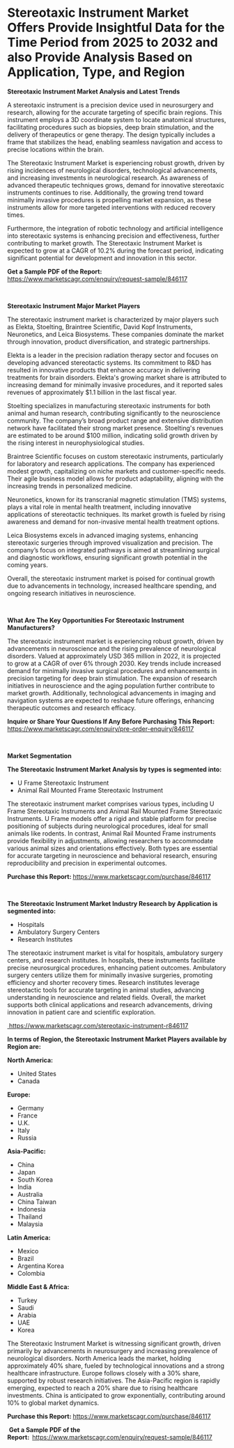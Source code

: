 <p><h1>Stereotaxic Instrument Market Offers Provide Insightful Data for the Time Period from 2025 to 2032 and also Provide Analysis Based on Application, Type, and Region</h1></p><p><strong>Stereotaxic Instrument Market Analysis and Latest Trends</strong></p>
<p><p>A stereotaxic instrument is a precision device used in neurosurgery and research, allowing for the accurate targeting of specific brain regions. This instrument employs a 3D coordinate system to locate anatomical structures, facilitating procedures such as biopsies, deep brain stimulation, and the delivery of therapeutics or gene therapy. The design typically includes a frame that stabilizes the head, enabling seamless navigation and access to precise locations within the brain.</p><p>The Stereotaxic Instrument Market is experiencing robust growth, driven by rising incidences of neurological disorders, technological advancements, and increasing investments in neurological research. As awareness of advanced therapeutic techniques grows, demand for innovative stereotaxic instruments continues to rise. Additionally, the growing trend toward minimally invasive procedures is propelling market expansion, as these instruments allow for more targeted interventions with reduced recovery times.</p><p>Furthermore, the integration of robotic technology and artificial intelligence into stereotaxic systems is enhancing precision and effectiveness, further contributing to market growth. The Stereotaxic Instrument Market is expected to grow at a CAGR of 10.2% during the forecast period, indicating significant potential for development and innovation in this sector.</p></p>
<p><strong>Get a Sample PDF of the Report:&nbsp;</strong> <a href="https://www.marketscagr.com/enquiry/request-sample/846117?utm_campaign=3575&utm_medium=2&utm_source=Github&utm_content=ia&utm_term=13042025&utm_id=stereotaxic-instrument">https://www.marketscagr.com/enquiry/request-sample/846117</a></p>
<p>&nbsp;</p>
<p><strong>Stereotaxic Instrument Major Market Players</strong></p>
<p><p>The stereotaxic instrument market is characterized by major players such as Elekta, Stoelting, Braintree Scientific, David Kopf Instruments, Neuronetics, and Leica Biosystems. These companies dominate the market through innovation, product diversification, and strategic partnerships.</p><p>Elekta is a leader in the precision radiation therapy sector and focuses on developing advanced stereotactic systems. Its commitment to R&D has resulted in innovative products that enhance accuracy in delivering treatments for brain disorders. Elekta's growing market share is attributed to increasing demand for minimally invasive procedures, and it reported sales revenues of approximately $1.1 billion in the last fiscal year.</p><p>Stoelting specializes in manufacturing stereotaxic instruments for both animal and human research, contributing significantly to the neuroscience community. The company’s broad product range and extensive distribution network have facilitated their strong market presence. Stoelting's revenues are estimated to be around $100 million, indicating solid growth driven by the rising interest in neurophysiological studies.</p><p>Braintree Scientific focuses on custom stereotaxic instruments, particularly for laboratory and research applications. The company has experienced modest growth, capitalizing on niche markets and customer-specific needs. Their agile business model allows for product adaptability, aligning with the increasing trends in personalized medicine.</p><p>Neuronetics, known for its transcranial magnetic stimulation (TMS) systems, plays a vital role in mental health treatment, including innovative applications of stereotactic techniques. Its market growth is fueled by rising awareness and demand for non-invasive mental health treatment options.</p><p>Leica Biosystems excels in advanced imaging systems, enhancing stereotaxic surgeries through improved visualization and precision. The company’s focus on integrated pathways is aimed at streamlining surgical and diagnostic workflows, ensuring significant growth potential in the coming years.</p><p>Overall, the stereotaxic instrument market is poised for continual growth due to advancements in technology, increased healthcare spending, and ongoing research initiatives in neuroscience.</p></p>
<p>&nbsp;</p>
<p><strong>What Are The Key Opportunities For Stereotaxic Instrument Manufacturers?</strong></p>
<p><p>The stereotaxic instrument market is experiencing robust growth, driven by advancements in neuroscience and the rising prevalence of neurological disorders. Valued at approximately USD 365 million in 2022, it is projected to grow at a CAGR of over 6% through 2030. Key trends include increased demand for minimally invasive surgical procedures and enhancements in precision targeting for deep brain stimulation. The expansion of research initiatives in neuroscience and the aging population further contribute to market growth. Additionally, technological advancements in imaging and navigation systems are expected to reshape future offerings, enhancing therapeutic outcomes and research efficacy.</p></p>
<p><strong>Inquire or Share Your Questions If Any Before Purchasing This Report:</strong> <a href="https://www.marketscagr.com/enquiry/pre-order-enquiry/846117?utm_campaign=3575&utm_medium=2&utm_source=Github&utm_content=ia&utm_term=13042025&utm_id=stereotaxic-instrument">https://www.marketscagr.com/enquiry/pre-order-enquiry/846117</a></p>
<p>&nbsp;</p>
<p><strong>Market Segmentation</strong></p>
<p><strong>The Stereotaxic Instrument Market Analysis by types is segmented into:</strong></p>
<p><ul><li>U Frame Stereotaxic Instrument</li><li>Animal Rail Mounted Frame Stereotaxic Instrument</li></ul></p>
<p><p>The stereotaxic instrument market comprises various types, including U Frame Stereotaxic Instruments and Animal Rail Mounted Frame Stereotaxic Instruments. U Frame models offer a rigid and stable platform for precise positioning of subjects during neurological procedures, ideal for small animals like rodents. In contrast, Animal Rail Mounted Frame instruments provide flexibility in adjustments, allowing researchers to accommodate various animal sizes and orientations effectively. Both types are essential for accurate targeting in neuroscience and behavioral research, ensuring reproducibility and precision in experimental outcomes.</p></p>
<p><strong>Purchase this Report:&nbsp;</strong><a href="https://www.marketscagr.com/purchase/846117?utm_campaign=3575&utm_medium=2&utm_source=Github&utm_content=ia&utm_term=13042025&utm_id=stereotaxic-instrument">https://www.marketscagr.com/purchase/846117</a></p>
<p>&nbsp;</p>
<p><strong>The Stereotaxic Instrument Market Industry Research by Application is segmented into:</strong></p>
<p><ul><li>Hospitals</li><li>Ambulatory Surgery Centers</li><li>Research Institutes</li></ul></p>
<p><p>The stereotaxic instrument market is vital for hospitals, ambulatory surgery centers, and research institutes. In hospitals, these instruments facilitate precise neurosurgical procedures, enhancing patient outcomes. Ambulatory surgery centers utilize them for minimally invasive surgeries, promoting efficiency and shorter recovery times. Research institutes leverage stereotactic tools for accurate targeting in animal studies, advancing understanding in neuroscience and related fields. Overall, the market supports both clinical applications and research advancements, driving innovation in patient care and scientific exploration.</p></p>
<p><a href="https://www.marketscagr.com/stereotaxic-instrument-r846117?utm_campaign=3575&utm_medium=2&utm_source=Github&utm_content=ia&utm_term=13042025&utm_id=stereotaxic-instrument">&nbsp;https://www.marketscagr.com/stereotaxic-instrument-r846117</a></p>
<p><strong>In terms of Region, the Stereotaxic Instrument Market Players available by Region are:</strong></p>
<p>
    <p> <strong> North America: </strong>
        <ul>
            <li>United States</li>
            <li>Canada</li>
        </ul>
        </p> 
    <p> <strong> Europe: </strong>
        <ul>
            <li>Germany</li>
            <li>France</li>
            <li>U.K.</li>
            <li>Italy</li>
            <li>Russia</li>
        </ul>
        </p> 
    <p> <strong> Asia-Pacific: </strong>
        <ul>
            <li>China</li>
            <li>Japan</li>
            <li>South Korea</li>
            <li>India</li>
            <li>Australia</li>
            <li>China Taiwan</li>
            <li>Indonesia</li>
            <li>Thailand</li>
            <li>Malaysia</li>
        </ul>
        </p> 
    <p> <strong> Latin America: </strong>
        <ul>
            <li>Mexico</li>
            <li>Brazil</li>
            <li>Argentina Korea</li>
            <li>Colombia</li>
        </ul>
        </p> 
    <p> <strong> Middle East & Africa: </strong>
        <ul>
            <li>Turkey</li>
            <li>Saudi</li>
            <li>Arabia</li>
            <li>UAE</li>
            <li>Korea</li>
        </ul>
    </p>
    </p>
<p><p>The Stereotaxic Instrument Market is witnessing significant growth, driven primarily by advancements in neurosurgery and increasing prevalence of neurological disorders. North America leads the market, holding approximately 40% share, fueled by technological innovations and a strong healthcare infrastructure. Europe follows closely with a 30% share, supported by robust research initiatives. The Asia-Pacific region is rapidly emerging, expected to reach a 20% share due to rising healthcare investments. China is anticipated to grow exponentially, contributing around 10% to global market dynamics.</p></p>
<p><strong>Purchase this Report: </strong><a href="https://www.marketscagr.com/purchase/846117?utm_campaign=3575&utm_medium=2&utm_source=Github&utm_content=ia&utm_term=13042025&utm_id=stereotaxic-instrument">https://www.marketscagr.com/purchase/846117</a></p>
<p>&nbsp;<strong>Get a Sample PDF of the Report:&nbsp;&nbsp;</strong><a href="https://www.marketscagr.com/enquiry/request-sample/846117?utm_campaign=3575&utm_medium=2&utm_source=Github&utm_content=ia&utm_term=13042025&utm_id=stereotaxic-instrument">https://www.marketscagr.com/enquiry/request-sample/846117</a></p>
<p><strong></strong></p>
<p><p></p><p></p><p></p></p>